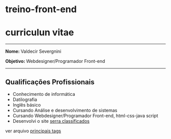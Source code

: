 # treino-front-end
<h1>curriculun vitae</h1>

<hr>

<p><b>Nome: </b>Valdecir Severgnini</p>

<p><b>Objetivo: </b>Webdesigner/Programador Front-end</p>

<hr>

<h2>Qualificações Profissionais</h2>

<ul>
    <li>Conhecimento de informática</li>
    <li>Datilografia</li>
    <li>Inglês básico</li>
    <li>Cursando Análise e desenvolvimento de sistemas</li>
    <li>Cursando Webdesigner/Programador Front-end, html-css-java script </li>
    <li>Desenvolvi o site <a href="https://serraclassificados.com" target="_blank">serra classificados</a></li>
</ul>

<p>ver arquivo <a href="principaistags.html">principais tags</a></p>
